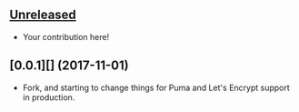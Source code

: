 ## [Unreleased][]

* Your contribution here!

## [0.0.1][] (2017-11-01)

* Fork, and starting to change things for Puma and Let's Encrypt support in production.



[Unreleased]: https://github.com/mattbrictson/capistrano-atlas/compare/v0.32.0...HEAD
[0.32.0]: https://github.com/mattbrictson/capistrano-atlas/compare/v0.31.0...v0.32.0

